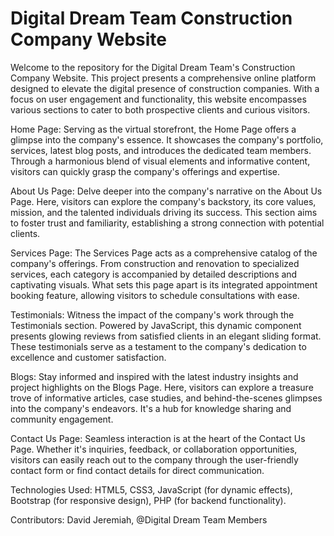 # Digital Dream Team Construction Company Website

Welcome to the repository for the Digital Dream Team's Construction Company Website. This project presents a comprehensive online platform designed to elevate the digital presence of construction companies. With a focus on user engagement and functionality, this website encompasses various sections to cater to both prospective clients and curious visitors.

Home Page: Serving as the virtual storefront, the Home Page offers a glimpse into the company's essence. It showcases the company's portfolio, services, latest blog posts, and introduces the dedicated team members. Through a harmonious blend of visual elements and informative content, visitors can quickly grasp the company's offerings and expertise.

About Us Page: Delve deeper into the company's narrative on the About Us Page. Here, visitors can explore the company's backstory, its core values, mission, and the talented individuals driving its success. This section aims to foster trust and familiarity, establishing a strong connection with potential clients.

Services Page: The Services Page acts as a comprehensive catalog of the company's offerings. From construction and renovation to specialized services, each category is accompanied by detailed descriptions and captivating visuals. What sets this page apart is its integrated appointment booking feature, allowing visitors to schedule consultations with ease.

Testimonials: Witness the impact of the company's work through the Testimonials section. Powered by JavaScript, this dynamic component presents glowing reviews from satisfied clients in an elegant sliding format. These testimonials serve as a testament to the company's dedication to excellence and customer satisfaction.

Blogs: Stay informed and inspired with the latest industry insights and project highlights on the Blogs Page. Here, visitors can explore a treasure trove of informative articles, case studies, and behind-the-scenes glimpses into the company's endeavors. It's a hub for knowledge sharing and community engagement.

Contact Us Page: Seamless interaction is at the heart of the Contact Us Page. Whether it's inquiries, feedback, or collaboration opportunities, visitors can easily reach out to the company through the user-friendly contact form or find contact details for direct communication.

Technologies Used: HTML5, CSS3, JavaScript (for dynamic effects), Bootstrap (for responsive design), PHP (for backend functionality).

Contributors: David Jeremiah, @Digital Dream Team Members




